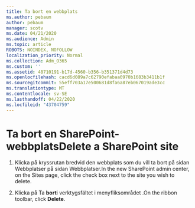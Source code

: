 ```yaml
---
title: Ta bort en webbplats
ms.author: pebaum
author: pebaum
manager: scotv
ms.date: 04/21/2020
ms.audience: Admin
ms.topic: article
ROBOTS: NOINDEX, NOFOLLOW
localization_priority: Normal
ms.collection: Adm_O365
ms.custom: ''
ms.assetid: 48710191-b17d-4560-b356-b351371d4d73
ms.openlocfilehash: cacd6d089a7c62790efabaa0970b1683b3411b1f
ms.sourcegitcommit: 55eff703a17e500681d8fa6a87eb067019ade3cc
ms.translationtype: MT
ms.contentlocale: sv-SE
ms.lasthandoff: 04/22/2020
ms.locfileid: "43704759"
---
```

# <a name="delete-a-sharepoint-site"></a><span data-ttu-id="11251-102">Ta bort en SharePoint-webbplats</span><span class="sxs-lookup"><span data-stu-id="11251-102">Delete a SharePoint site</span></span>

1. <span data-ttu-id="11251-103">Klicka på kryssrutan bredvid den webbplats som du vill ta bort på sidan Webbplatser på sidan Webbplatser.</span><span class="sxs-lookup"><span data-stu-id="11251-103">In the new  SharePoint admin center, on the Sites page, click the check box next to the site you wish to delete.</span></span>
    
2. <span data-ttu-id="11251-104">Klicka på Ta **bort**i verktygsfältet i menyfliksområdet .</span><span class="sxs-lookup"><span data-stu-id="11251-104">On the ribbon toolbar, click **Delete**.</span></span>
    

